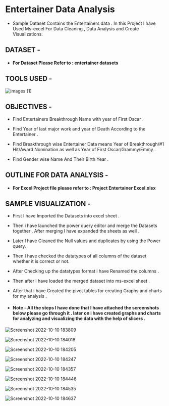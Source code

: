 # Entertainer Data Analysis
* Sample Dataset Contains the Entertainers data . In this Project I have Used Ms-excel For Data Cleaning , Data Analysis and Create Visualizations.


## DATASET -

* #### For Dataset Please Refer to : entertainer datasets 


## TOOLS USED - 

  ![images (1)](https://user-images.githubusercontent.com/111995863/195002302-9857cc73-8355-4047-9927-adf6e2b656f8.png)
 
            

## OBJECTIVES - 

* Find Entertainers Breakthrough Name with year of First Oscar .

* Find Year of last major work and year of Death According to the Entertainer .

* Find Breakthrough wise Entertainer Data means Year of Breakthrough/#1 Hit/Award Nomination as well as Year of First Oscar/Grammy/Emmy .

* Find Gender wise Name And Their Birth Year .





## OUTLINE FOR DATA ANALYSIS -

* #### For Excel Project file please refer to : Project Entertainer Excel.xlsx


## SAMPLE VISUALIZATION - 


* First I have Imported the Datasets into excel sheet .
* Then i have launched the power query editor and merge the Datasets together . After merging I have expanded the sheets as well . 
* Later I have Cleaned the Null values and duplicates by using the Power query.
* Then I have checked the datatypes of all columns of the dataset whether it is correct or not.
* After Checking up the datatypes format i have Renamed the columns .
* Then after i have loaded the merged dataset into ms-excel sheet .
* After that i have Created the pivot tables for creating Graphs and charts for my analysis .

* #### Note - All the steps I have done that I have attached the screenshots below please go through it . later on i have created graphs and charts for analyzing  and visualizing the data with the help of slicers .



![Screenshot 2022-10-10 183809](https://user-images.githubusercontent.com/111995863/195101207-d49f0189-07c2-4742-a814-4b038d24bafb.png)

![Screenshot 2022-10-10 184018](https://user-images.githubusercontent.com/111995863/195101225-a230963f-bb90-45c8-bc80-daa820716bfa.png)

![Screenshot 2022-10-10 184205](https://user-images.githubusercontent.com/111995863/195101321-289cfe80-6344-4fbf-8438-28fdab077726.png)

![Screenshot 2022-10-10 184247](https://user-images.githubusercontent.com/111995863/195101331-0ebb2465-f5fb-45ac-a6ab-48c7ad9c09e1.png)

![Screenshot 2022-10-10 184357](https://user-images.githubusercontent.com/111995863/195101344-ea1f10f7-f77f-4288-ae25-ec1c7d1d228a.png)

![Screenshot 2022-10-10 184446](https://user-images.githubusercontent.com/111995863/195101384-125e5b6a-7024-407e-ada1-de6fcb003f6b.png)

![Screenshot 2022-10-10 184535](https://user-images.githubusercontent.com/111995863/195101422-43c31bbd-7178-4b82-bc1a-db15774bc014.png)

![Screenshot 2022-10-10 184637](https://user-images.githubusercontent.com/111995863/195101423-d54cf140-1de8-4b94-af21-a570d7921469.png)





